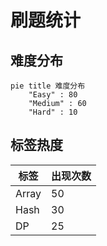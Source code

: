# 刷题统计

## 难度分布
```mermaid
pie title 难度分布
    "Easy" : 80
    "Medium" : 60
    "Hard" : 10
```

## 标签热度
| 标签 | 出现次数 |
| ----- | --- |
| Array | 50 |
| Hash | 30 |
| DP | 25 |